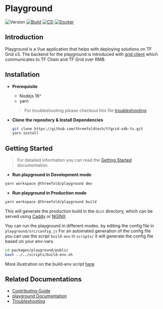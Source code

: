 # Playground

![Version](https://img.shields.io/github/package-json/v/threefoldtech/tfgrid-sdk-ts?color=blue&filename=packages%2Fplayground%2Fpackage.json)
[![Build](https://github.com/threefoldtech/tfgrid-sdk-ts/actions/workflows/playground_build.yml/badge.svg)](https://github.com/threefoldtech/tfgrid-sdk-ts/actions/workflows/playground_build.yml)
[![CD](https://github.com/threefoldtech/tfgrid-sdk-ts/actions/workflows/playground_cd.yml/badge.svg)](https://github.com/threefoldtech/tfgrid-sdk-ts/actions/workflows/playground_cd.yml)
[![Docker](https://github.com/threefoldtech/tfgrid-sdk-ts/actions/workflows/playground_docker.yml/badge.svg)](https://github.com/threefoldtech/tfgrid-sdk-ts/actions/workflows/playground_docker.yml)

## Introduction

Playground is a Vue application that helps with deploying solutions on TF Grid v3. The backend for the playground is introduced with [grid client](https://manual.grid.tf/javascript/grid3_javascript_readme.html) which communicates to TF Chain and TF Grid over RMB.

## Installation

- **Prerequisite**

  - Nodejs 16^
  - yarn

  > For troubleshooting please checkout this file [troubleshooting](./docs/config.md)

- **Clone the repository & Install Dependencies**

  ```bash
  git clone https://github.com/threefoldtech/tfgrid-sdk-ts.git
  yarn install
  ```

## Getting Started

> For detailed information you can read the [Getting Started](./docs/getting_started.md) documentation.

- **Run playground in Development mode**

```bash
yarn workspace @threefold/playground dev
```

- **Run playground in Production mode**

```bash
yarn workspace @threefold/playground build
```

This will generate the production build in the `dist` directory, which can be served using [Caddy](https://caddyserver.com/) or [NGINX](https://www.nginx.com/)

You can run the playground in different modes. by editing the config file in `playground/src/config.js`
For an automated generation of the config file you can use the script `build-env` in `scripts/` it will generate the config file based on your env-vars.

```bash
cd packages/playground/public
bash ../../scripts/build-env.sh
```

More illustration on the build-env script [here](docs/build.md)

## Related Documentations

- [Contributing Guide](./docs/contributing.md)
- [playground Documentation](https://manual.grid.tf/weblets/weblets_home.html)
- [Troubleshooting](./docs/config.md)
